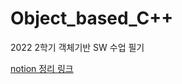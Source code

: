 # Object_based_C++
2022 2학기 객체기반 SW 수업 필기 
<!-- -->
[notion 정리 링크](https://atom-turret-bf1.notion.site/SW-835892c1c9874e76982efb990c489825)

